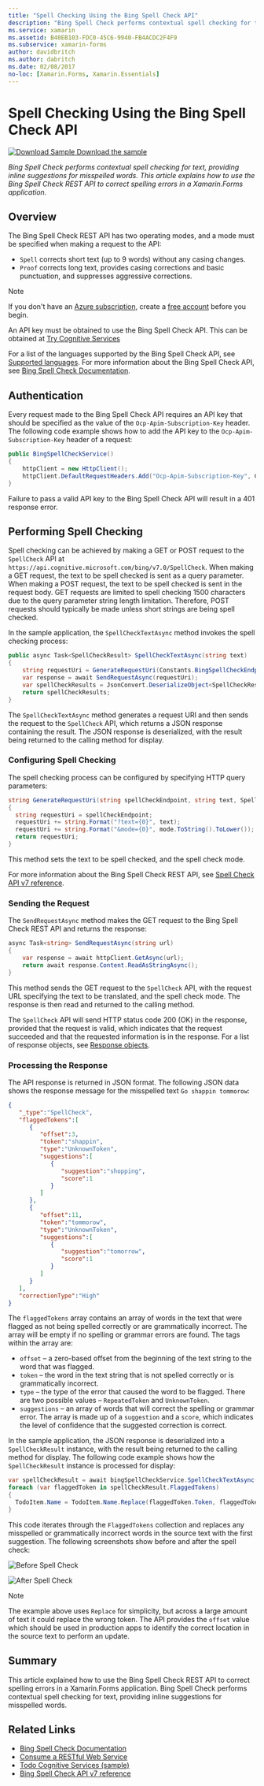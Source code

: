 ```yaml
---
title: "Spell Checking Using the Bing Spell Check API"
description: "Bing Spell Check performs contextual spell checking for text, providing inline suggestions for misspelled words. This article explains how to use the Bing Spell Check REST API to correct spelling errors in a Xamarin.Forms application."
ms.service: xamarin
ms.assetid: B40EB103-FDC0-45C6-9940-FB4ACDC2F4F9
ms.subservice: xamarin-forms
author: davidbritch
ms.author: dabritch
ms.date: 02/08/2017
no-loc: [Xamarin.Forms, Xamarin.Essentials]
---
```


# Spell Checking Using the Bing Spell Check API

[![Download Sample](~/media/shared/download.png) Download the sample](/samples/xamarin/xamarin-forms-samples/webservices-todocognitiveservices)

_Bing Spell Check performs contextual spell checking for text, providing inline suggestions for misspelled words. This article explains how to use the Bing Spell Check REST API to correct spelling errors in a Xamarin.Forms application._

## Overview

The Bing Spell Check REST API has two operating modes, and a mode must be specified when making a request to the API:

- `Spell` corrects short text (up to 9 words) without any casing changes.
- `Proof` corrects long text, provides casing corrections and basic punctuation, and suppresses aggressive corrections.

> [!NOTE]
> If you don't have an [Azure subscription](/azure/guides/developer/azure-developer-guide#understanding-accounts-subscriptions-and-billing), create a [free account](https://aka.ms/azfree-docs-mobileapps) before you begin.

An API key must be obtained to use the Bing Spell Check API. This can be obtained at [Try Cognitive Services](https://azure.microsoft.com/try/cognitive-services/)

For a list of the languages supported by the Bing Spell Check API, see [Supported languages](/azure/cognitive-services/bing-spell-check/bing-spell-check-supported-languages/). For more information about the Bing Spell Check API, see [Bing Spell Check Documentation](/azure/cognitive-services/bing-spell-check/).

## Authentication

Every request made to the Bing Spell Check API requires an API key that should be specified as the value of the `Ocp-Apim-Subscription-Key` header. The following code example shows how to add the API key to the `Ocp-Apim-Subscription-Key` header of a request:

```csharp
public BingSpellCheckService()
{
    httpClient = new HttpClient();
    httpClient.DefaultRequestHeaders.Add("Ocp-Apim-Subscription-Key", Constants.BingSpellCheckApiKey);
}
```

Failure to pass a valid API key to the Bing Spell Check API will result in a 401 response error.

## Performing Spell Checking

Spell checking can be achieved by making a GET or POST request to the `SpellCheck` API at `https://api.cognitive.microsoft.com/bing/v7.0/SpellCheck`. When making a GET request, the text to be spell checked is sent as a query parameter. When making a POST request, the text to be spell checked is sent in the request body. GET requests are limited to spell checking 1500 characters due to the query parameter string length limitation. Therefore, POST requests should typically be made unless short strings are being spell checked.

In the sample application, the `SpellCheckTextAsync` method invokes the spell checking process:

```csharp
public async Task<SpellCheckResult> SpellCheckTextAsync(string text)
{
    string requestUri = GenerateRequestUri(Constants.BingSpellCheckEndpoint, text, SpellCheckMode.Spell);
    var response = await SendRequestAsync(requestUri);
    var spellCheckResults = JsonConvert.DeserializeObject<SpellCheckResult>(response);
    return spellCheckResults;
}
```

The `SpellCheckTextAsync` method generates a request URI and then sends the request to the `SpellCheck` API, which returns a JSON response containing the result. The JSON response is deserialized, with the result being returned to the calling method for display.

### Configuring Spell Checking

The spell checking process can be configured by specifying HTTP query parameters:

```csharp
string GenerateRequestUri(string spellCheckEndpoint, string text, SpellCheckMode mode)
{
  string requestUri = spellCheckEndpoint;
  requestUri += string.Format("?text={0}", text);                         // text to spell check
  requestUri += string.Format("&mode={0}", mode.ToString().ToLower());    // spellcheck mode - proof or spell
  return requestUri;
}
```

This method sets the text to be spell checked, and the spell check mode.

For more information about the Bing Spell Check REST API, see [Spell Check API v7 reference](/rest/api/cognitiveservices/bing-spell-check-api-v7-reference/).

### Sending the Request

The `SendRequestAsync` method makes the GET request to the Bing Spell Check REST API and returns the response:

```csharp
async Task<string> SendRequestAsync(string url)
{
    var response = await httpClient.GetAsync(url);
    return await response.Content.ReadAsStringAsync();
}
```

This method sends the GET request to the `SpellCheck` API, with the request URL specifying the text to be translated, and the spell check mode. The response is then read and returned to the calling method.

The `SpellCheck` API will send HTTP status code 200 (OK) in the response, provided that the request is valid, which indicates that the request succeeded and that the requested information is in the response. For a list of response objects, see [Response objects](/rest/api/cognitiveservices/bing-spell-check-api-v7-reference#response-objects).

### Processing the Response

The API response is returned in JSON format. The following JSON data shows the response message for the misspelled text `Go shappin tommorow`:

```json
{  
   "_type":"SpellCheck",
   "flaggedTokens":[  
      {  
         "offset":3,
         "token":"shappin",
         "type":"UnknownToken",
         "suggestions":[  
            {  
               "suggestion":"shopping",
               "score":1
            }
         ]
      },
      {  
         "offset":11,
         "token":"tommorow",
         "type":"UnknownToken",
         "suggestions":[  
            {  
               "suggestion":"tomorrow",
               "score":1
            }
         ]
      }
   ],
   "correctionType":"High"
}
```

The `flaggedTokens` array contains an array of words in the text that were flagged as not being spelled correctly or are grammatically incorrect. The array will be empty if no spelling or grammar errors are found. The tags within the array are:

- `offset` – a zero-based offset from the beginning of the text string to the word that was flagged.
- `token` – the word in the text string that is not spelled correctly or is grammatically incorrect.
- `type` – the type of the error that caused the word to be flagged. There are two possible values – `RepeatedToken` and `UnknownToken`.
- `suggestions` – an array of words that will correct the spelling or grammar error. The array is made up of a `suggestion` and a `score`, which indicates the level of confidence that the suggested correction is correct.

In the sample application, the JSON response is deserialized into a `SpellCheckResult` instance, with the result being returned to the calling method for display. The following code example shows how the `SpellCheckResult` instance is processed for display:

```csharp
var spellCheckResult = await bingSpellCheckService.SpellCheckTextAsync(TodoItem.Name);
foreach (var flaggedToken in spellCheckResult.FlaggedTokens)
{
  TodoItem.Name = TodoItem.Name.Replace(flaggedToken.Token, flaggedToken.Suggestions.FirstOrDefault().Suggestion);
}
```

This code iterates through the `FlaggedTokens` collection and replaces any misspelled or grammatically incorrect words in the source text with the first suggestion. The following screenshots show before and after the spell check:

![Before Spell Check](spell-check-images/before-spell-check.png)

![After Spell Check](spell-check-images/after-spell-check.png)

> [!NOTE]
> The example above uses `Replace` for simplicity, but across a large amount of text it
> could replace the wrong token. The API provides the `offset` value which should be
> used in production apps to identify the correct location in the source text to perform an update.

## Summary

This article explained how to use the Bing Spell Check REST API to correct spelling errors in a Xamarin.Forms application. Bing Spell Check performs contextual spell checking for text, providing inline suggestions for misspelled words.

## Related Links

- [Bing Spell Check Documentation](/azure/cognitive-services/bing-spell-check/)
- [Consume a RESTful Web Service](~/xamarin-forms/data-cloud/web-services/rest.md)
- [Todo Cognitive Services (sample)](/samples/xamarin/xamarin-forms-samples/webservices-todocognitiveservices)
- [Bing Spell Check API v7 reference](/rest/api/cognitiveservices/bing-spell-check-api-v7-reference/)